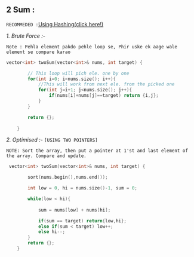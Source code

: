 ## 2 Sum :

`RECOMMEDED :`[Using Hashing(click here!)](https://youtu.be/UXDSeD9mN-k?t=308)


*1. Brute Force :-*

`Note : Pehla element pakdo pehle loop se,
Phir uske ek aage wale element se compare karao`
```c++
vector<int> twoSum(vector<int>& nums, int target) {

        // This loop will pich ele. one by one
        for(int i=0; i<nums.size(); i++){
            //This will work from next ele. from the picked one
            for(int j=i+1; j<nums.size(); j++){
                if(nums[i]+nums[j]==target) return {i,j};
            }
        }

        return {};
        
    }
```

_2. Optimised :-_ `[USING TWO POINTERS]`

`NOTE: Sort the array, then put a pointer at 1'st and last element of the array. Compare and update.`

```C++
 vector<int> twoSum(vector<int>& nums, int target) {

        sort(nums.begin(),nums.end());

        int low = 0, hi = nums.size()-1, sum = 0;

        while(low < hi){
            
            sum = nums[low] + nums[hi];

            if(sum == target) return{low,hi};
            else if(sum < target) low++;
            else hi--;
        }
        return {};
    }
